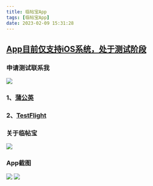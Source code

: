 ```yaml
---
title: 临帖宝App
tags: [临帖宝App]
date: 2023-02-09 15:31:28
---
```

## [App目前仅支持iOS系统，处于测试阶段](https://app.lintiebao.com)

### 申请测试联系我
![](http://lc-ynMAn7XO.cn-n1.lcfile.com/rsXgjgE5Xc3i8lzn3PQrpteh8n4oSVx0/wechatqrcode.jpg)

### 1、[蒲公英](https://www.pgyer.com/qcfo)
### 2、[TestFlight](https://testflight.apple.com/join/osgIInpj)

### 关于临帖宝
![](https://file.lintiebao.cn/LGGB5wdQ866lELEtx7hGFyPyyVMxy3c8/aboutApp2.png)

### App截图
![](http://lc-ynMAn7XO.cn-n1.lcfile.com/I1LcIMkwrMuH4bCYHBGktoAC4Ltgkocg/955shots_so-thumb.png)
![](http://lc-ynMAn7XO.cn-n1.lcfile.com/s3IK52lXau1J2UQpeDnxHIB7cKR8MnVx/736shots_so-thumb.png)

<!-- ![](http://lc-ynMAn7XO.cn-n1.lcfile.com/Ial2YE35CrL6yqTwD65pI5RwK7zmMdSb/appImg1.png)![](http://lc-ynMAn7XO.cn-n1.lcfile.com/Ru1peD6rq8wWqjpLD5LiYNgF4OeVI829/appImg2.png)![](http://lc-ynMAn7XO.cn-n1.lcfile.com/UQLT2dgL3WKN3MhmHui2P2vIz4UBrjtQ/appImg3.png)![](http://lc-ynMAn7XO.cn-n1.lcfile.com/0G0qRtU9Iu4xXrBHQRGFUNt1fmEByLXb/appImg4.png)![](http://lc-ynMAn7XO.cn-n1.lcfile.com/Yxj0KInYSsjN8MdTBBE2A8GaSDy0OVPB/appImg5.png)![](http://lc-ynMAn7XO.cn-n1.lcfile.com/eORqsGedhh4iOjd6I0fWrPKF3FzK9PXJ/appImg6.png)![](http://lc-ynMAn7XO.cn-n1.lcfile.com/H2HypH0HRdpN4rUJSGKqwYDBgIovBGPy/appImg7.png)![](http://lc-ynMAn7XO.cn-n1.lcfile.com/lawTz0ktHh1s3iEYcs6z78B7ASR91Nyr/appImg8.png)![](http://lc-ynMAn7XO.cn-n1.lcfile.com/5APTsQM29Q6sQ4keIrOaz6kPfv0jaP7V/appImg9.png) -->